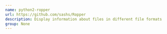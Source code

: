 ```yaml
---
name: python2-ropper
url: https://github.com/sashs/Ropper
description: Display information about files in different file formats and find gadgets to build rop chains for different architectures (x86/x86_64, ARM/ARM64, MIPS, PowerPC, SPARC64).
group: None
---
```

